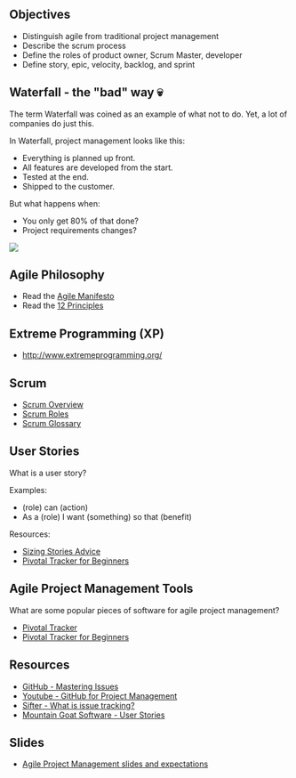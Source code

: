 ## Objectives

* Distinguish agile from traditional project management
* Describe the scrum process
* Define the roles of product owner, Scrum Master, developer
* Define story, epic, velocity, backlog, and sprint

## Waterfall - the "bad" way 💀

The term Waterfall was coined as an example of what not to do. Yet, a lot of companies do just this.

In Waterfall, project management looks like this:

- Everything is planned up front.
- All features are developed from the start.
- Tested at the end.
- Shipped to the customer.

But what happens when:

- You only get 80% of that done?
- Project requirements changes?

![](http://xbsoftware.com/wp-content/uploads/2014/10/software-development-life-cycle.png)

## Agile Philosophy

* Read the [Agile Manifesto](http://www.agilemanifesto.org/)
* Read the [12 Principles](http://www.agilemanifesto.org/principles.html)

## Extreme Programming (XP)

- http://www.extremeprogramming.org/

## Scrum

- [Scrum Overview](https://www.scrumalliance.org/why-scrum)
- [Scrum Roles](http://www.agile42.com/en/agile-info-center/scrum-roles/)
- [Scrum Glossary](https://www.scrum.org/Resources/Scrum-Glossary?gclid=CjwKEAiAgvyxBRDmuviAj67g-XQSJABTLMcHVBxIkJYhZYjd2CXxDxXFkfalmanY-Jkiz9pMCI9AxBoCpVjw_wcB)

## User Stories

What is a user story?

Examples:

- (role) can (action)
- As a (role) I want (something) so that (benefit)

Resources:

- [Sizing Stories Advice](https://blog.pivotal.io/labs/labs/great-things-come-small-sizes-writing-stories-work-team)
- [Pivotal Tracker for Beginners](https://www.pivotaltracker.com/flash/flvplayer.swf?file=http://tracker.screencast.s3.amazonaws.com/pivotal-tracker-concepts.flv&image=https://d3jgo56a5b0my0.cloudfront.net/images/v7/application/screenshots/storyview.png&autostart=true%20-%20http://www.mountaingoatsoftware.com/agile/user-stories%20-%20https://help.rallydev.com/writing-great-user-story)

## Agile Project Management Tools

What are some popular pieces of software for agile project management?

- [Pivotal Tracker](https://www.pivotaltracker.com)
- [Pivotal Tracker for Beginners](https://www.pivotaltracker.com/flash/flvplayer.swf?file=http://tracker.screencast.s3.amazonaws.com/pivotal-tracker-concepts.flv&image=https://d3jgo56a5b0my0.cloudfront.net/images/v7/application/screenshots/storyview.png&autostart=true%20*%20http://www.mountaingoatsoftware.com/agile/user-stories%20*%20https://help.rallydev.com/writing-great-user-story)

## Resources
- [GitHub - Mastering Issues](https://guides.github.com/features/issues)
- [Youtube - GitHub for Project Management](https://www.youtube.com/watch?v=6fByt0o4UYs&t=630)
- [Sifter - What is issue tracking?](https://sifterapp.com/academy/overview/why/)
- [Mountain Goat Software - User Stories](https://www.mountaingoatsoftware.com/agile/user-stories)

## Slides

- [Agile Project Management slides and expectations ](https://docs.google.com/presentation/d/1NpKJ2XxkAimuaihdoR8278YrpEyZpGz7qdHt9depVx0/edit?usp=sharing)
